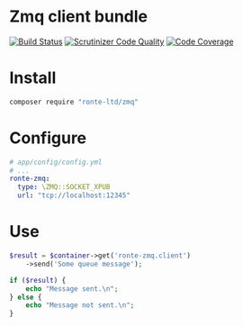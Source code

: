 Zmq client bundle
=================

[![Build Status](https://travis-ci.org/ronte-ltd/zmq-bundle.svg?branch=master)](https://travis-ci.org/ronte-ltd/zmq-bundle)
[![Scrutinizer Code Quality](https://scrutinizer-ci.com/g/ronte-ltd/zmq-bundle/badges/quality-score.png?b=master)](https://scrutinizer-ci.com/g/ronte-ltd/zmq-bundle/?branch=master)
[![Code Coverage](https://scrutinizer-ci.com/g/ronte-ltd/zmq-bundle/badges/coverage.png?b=master)](https://scrutinizer-ci.com/g/ronte-ltd/zmq-bundle/?branch=master)
# Install

``` bash
composer require "ronte-ltd/zmq"
```

# Configure

``` yaml
# app/config/config.yml
# ...
ronte-zmq:
  type: \ZMQ::SOCKET_XPUB
  url: "tcp://localhost:12345"
```

# Use

``` php
$result = $container->get('ronte-zmq.client')
    ->send('Some queue message');

if ($result) {
    echo "Message sent.\n";
} else {
    echo "Message not sent.\n";
}
```
